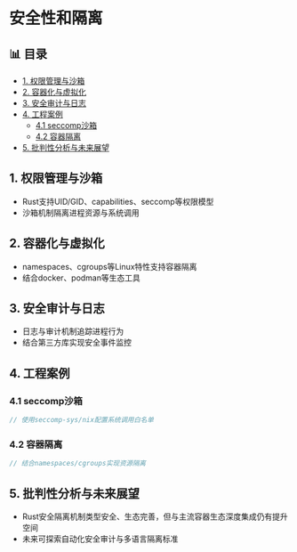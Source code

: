 ﻿# 安全性和隔离


## 📊 目录

- [1. 权限管理与沙箱](#1-权限管理与沙箱)
- [2. 容器化与虚拟化](#2-容器化与虚拟化)
- [3. 安全审计与日志](#3-安全审计与日志)
- [4. 工程案例](#4-工程案例)
  - [4.1 seccomp沙箱](#41-seccomp沙箱)
  - [4.2 容器隔离](#42-容器隔离)
- [5. 批判性分析与未来展望](#5-批判性分析与未来展望)


## 1. 权限管理与沙箱

- Rust支持UID/GID、capabilities、seccomp等权限模型
- 沙箱机制隔离进程资源与系统调用

## 2. 容器化与虚拟化

- namespaces、cgroups等Linux特性支持容器隔离
- 结合docker、podman等生态工具

## 3. 安全审计与日志

- 日志与审计机制追踪进程行为
- 结合第三方库实现安全事件监控

## 4. 工程案例

### 4.1 seccomp沙箱

```rust
// 使用seccomp-sys/nix配置系统调用白名单
```

### 4.2 容器隔离

```rust
// 结合namespaces/cgroups实现资源隔离
```

## 5. 批判性分析与未来展望

- Rust安全隔离机制类型安全、生态完善，但与主流容器生态深度集成仍有提升空间
- 未来可探索自动化安全审计与多语言隔离标准
